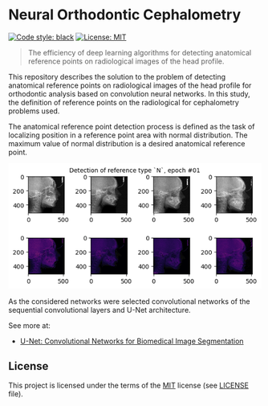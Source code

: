 # Neural Orthodontic Cephalometry

[![Code style: black](https://img.shields.io/badge/code%20style-black-000000.svg)](https://github.com/psf/black)
[![License: MIT](https://img.shields.io/badge/License-MIT-green.svg)](https://opensource.org/licenses/MIT)

> The efficiency of deep learning algorithms for detecting anatomical reference points on radiological images of the head profile.

This repository describes the solution to the problem of detecting anatomical reference points on radiological images of the head profile for orthodontic analysis based on convolution neural networks. In this study, the definition of reference points on the radiological for cephalometry problems used.

The anatomical reference point detection process is defined as the task of localizing position in a reference point area with normal distribution. The maximum value of normal distribution is a desired anatomical reference point.

![Training process animation](<https://github.com/zsxoff/neural-orthodontic-cephalometry/blob/master/assets/anim_train_0.gif>)

As the considered networks were selected convolutional networks of the sequential convolutional layers and U-Net architecture.

See more at:

* [U-Net: Convolutional Networks for Biomedical Image Segmentation](https://arxiv.org/abs/1505.04597)

## License

This project is licensed under the terms of the [MIT](https://opensource.org/licenses/MIT) license (see [LICENSE](<https://github.com/zsxoff/neural-orthodontic-cephalometry/blob/master/LICENSE>) file).
